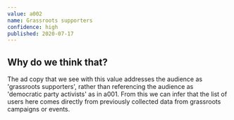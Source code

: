 ```yaml
---
value: a002
name: Grassroots supporters
confidence: high
published: 2020-07-17
---
```


## Why do we think that?

The ad copy that we see with this value addresses the audience as 'grassroots supporters', rather than referencing the audience as 'democratic party activists' as in a001. From this we can infer that the list of users here comes directly from previously collected data from grassroots campaigns or events.
